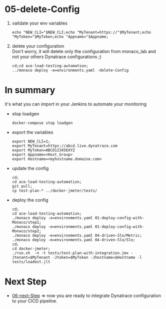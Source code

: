 # 05-delete-Config

1) validate your env variables 

       echo "NEW_CLI="$NEW_CLI;echo "MyTenant=https://"$MyTenant;echo "MyToken="$MyToken;echo "Appname="$Appname;
  
2) delete your configuration  
 Don't worry, it will delete only the configuration from monaco_lab and not your others Dynatrace configurations ;)

       cd;cd ace-load-testing-automation;
       ../monaco deploy -e=environments.yaml -delete-Config
       
 # In summary 
it's what you can import in your Jenkins to automate your monitoring 
      
- stop loadgen
      
      docker-compose stop loadgen

- export the variables

      export NEW_CLI=1;
      export MyTenant=https://abcd.live.dynatrace.com
      export MyToken=ABCD123456XYZ
      export Appname=<Host_Group>
      export Hostname=<myhostname.domaine.com>

- update the config

      cd;
      cd ace-load-testing-automation;
      git pull;
      cp test-plan-* ../docker-jmeter/tests/
       

- deploy the config

      cd;
      cd ace-load-testing-automation;
      ./monaco deploy -e=environments.yaml 01-deploy-config-with-Monaco/step1;
      ./monaco deploy -e=environments.yaml 01-deploy-config-with-Monaco/step2;
      ./monaco deploy -e=environments.yaml 04-driven-Slo/Metric;
      ./monaco deploy -e=environments.yaml 04-driven-Slo/Slo;
      cd;
      cd docker-jmeter;
      ./run.sh  -n -t tests/test-plan-with-integration.jmx -Jtenant=$MyTenant -Jtoken=$MyToken -Jhostname=$Hostname -l tests/loadest.jlt
  
 # Next Step
- [06-next-Step](https://github.com/ace-dynatrace-lab/ace-load-testing-automation/tree/main/06-next-Step) => now you are ready to integrate Dynatrace configuration to your CICD pipeline.

  
